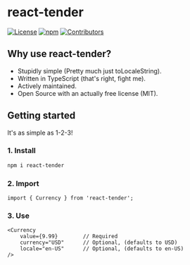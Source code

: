 # react-tender

[![License](https://img.shields.io/github/license/filiphsandstrom/react-tender.svg)](https://github.com/filiphsandstrom/react-tender/blob/master/LICENSE) [![npm](https://img.shields.io/npm/filiphsandstrom/react-tender.svg)](https://www.npmjs.com/package/react-tender) [![Contributors](https://img.shields.io/github/contributors/filiphsandstrom/react-tender.svg)](https://github.com/filiphsandstrom/react-tender/graphs/contributors)

## Why use react-tender?

-   Stupidly simple (Pretty much just toLocaleString).
-   Written in TypeScript (that's right, fight me).
-   Actively maintained.
-   Open Source with an actually free license (MIT).

## Getting started

It's as simple as 1-2-3!

### 1. Install

```bash
npm i react-tender
```

### 2. Import

```tsx
import { Currency } from 'react-tender';
```

### 3. Use

```tsx
<Currency
    value={9.99}        // Required
    currency="USD"      // Optional, (defaults to USD)
    locale="en-US"      // Optional, (defaults to en-US)
/>
```
